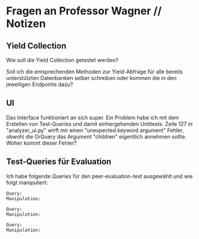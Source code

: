 # Fragen an Professor Wagner // Notizen

## Yield Collection
Wie soll die Yield Collection getestet werden? 

Soll ich die entsprechenden Methoden zur Yield-Abfrage für alle bereits unterstützten Datenbanken selber schreiben oder kommen die in den jeweiligen Endpoints dazu?

## UI
Das Interface funktioniert an sich super. Ein Problem habe ich mit dem Erstellen von Test-Queries und damit einhergehenden Unittests. Zeile 127 in "analyzer_ui.py" wirft mir einen "unexpected keyword argument" Fehler, obwohl die 
OrQuery das Argument "children" eigentlich annehmen sollte. Woher kommt dieser Fehler?

## Test-Queries für Evaluation
Ich habe folgende Queries für den peer-evaluation-test ausgewählt und wie folgt manipuliert:


    Query: 
    Manipulation:

    Query:
    Manipulation:

    Query:
    Manipulation: